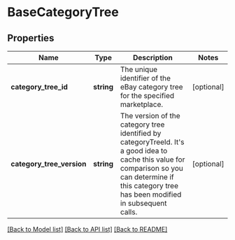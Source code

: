 # BaseCategoryTree

## Properties
Name | Type | Description | Notes
------------ | ------------- | ------------- | -------------
**category_tree_id** | **string** | The unique identifier of the eBay category tree for the specified marketplace. | [optional] 
**category_tree_version** | **string** | The version of the category tree identified by categoryTreeId. It&#39;s a good idea to cache this value for comparison so you can determine if this category tree has been modified in subsequent calls. | [optional] 

[[Back to Model list]](../README.md#documentation-for-models) [[Back to API list]](../README.md#documentation-for-api-endpoints) [[Back to README]](../README.md)


